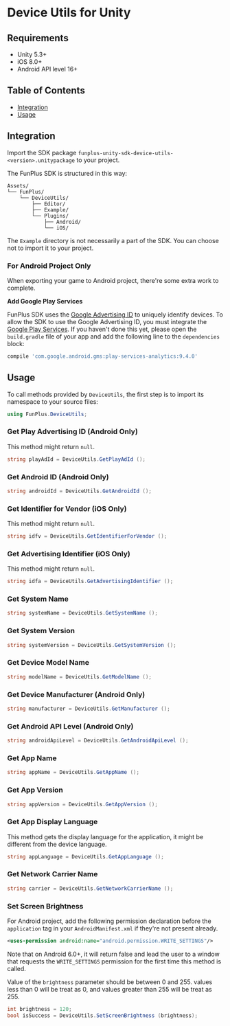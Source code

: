 # Device Utils for Unity

## Requirements

- Unity 5.3+
- iOS 8.0+
- Android API level 16+

## Table of Contents

* [Integration](#integration)
* [Usage](#usage)

## Integration

Import the SDK package  `funplus-unity-sdk-device-utils-<version>.unitypackage` to your project.

The FunPlus SDK is structured in this way:

```shell
Assets/
└── FunPlus/
    └── DeviceUtils/
        ├── Editor/
        ├── Example/
        └── Plugins/
            ├── Android/
            └── iOS/
```

The `Example` directory is not necessarily a part of the SDK. You can choose not to import it to your project.

### For Android Project Only

When exporting your game to Android project, there're some extra work to complete.

**Add Google Play Services**

FunPlus SDK uses the [Google Advertising ID](https://support.google.com/googleplay/android-developer/answer/6048248?hl=en) to uniquely identify devices. To allow the SDK to use the Google Advertising ID, you must integrate the [Google Play Services](http://developer.android.com/google/play-services/setup.html). If you haven't done this yet, please open the `build.gradle` file of your app and add the following line to the `dependencies` block:

```groovy
compile 'com.google.android.gms:play-services-analytics:9.4.0'
```

## Usage

To call methods provided by `DeviceUtils`, the first step is to import its namespace to your source files:

```c#
using FunPlus.DeviceUtils;
```

### Get Play Advertising ID (Android Only)

This method might return `null`.

```c#
string playAdId = DeviceUtils.GetPlayAdId ();
```

### Get Android ID (Android Only)

```c#
string androidId = DeviceUtils.GetAndroidId ();
```

### Get Identifier for Vendor (iOS Only)

This method might return `null`.

```c#
string idfv = DeviceUtils.GetIdentifierForVendor ();
```

### Get Advertising Identifier (iOS Only)

This method might return `null`.

```c#
string idfa = DeviceUtils.GetAdvertisingIdentifier ();
```

### Get System Name

```c#
string systemName = DeviceUtils.GetSystemName ();
```

### Get System Version

```c#
string systemVersion = DeviceUtils.GetSystemVersion ();
```

### Get Device Model Name

```c#
string modelName = DeviceUtils.GetModelName ();
```

### Get Device Manufacturer (Android Only)

```c#
string manufacturer = DeviceUtils.GetManufacturer ();
```

### Get Android API Level (Android Only)

```c#
string androidApiLevel = DeviceUtils.GetAndroidApiLevel ();
```

### Get App Name

```c#
string appName = DeviceUtils.GetAppName ();
```

### Get App Version

```c#
string appVersion = DeviceUtils.GetAppVersion ();
```

### Get App Display Language

This method gets the display language for the application, it might be different from the device language.

```c#
string appLanguage = DeviceUtils.GetAppLanguage ();
```

### Get Network Carrier Name

```c#
string carrier = DeviceUtils.GetNetworkCarrierName ();
```

### Set Screen Brightness

For Android project, add the following permission declaration before the `application` tag in your `AndroidManifest.xml` if they're not present already.

```xml
<uses-permission android:name="android.permission.WRITE_SETTINGS"/>
```

Note that on Android 6.0+, it will return false and lead the user to a window that requests the `WRITE_SETTINGS` permission for the first time this method is called.

Value of the `brightness` parameter should be between 0 and 255. values less than 0 will be treat as 0, and values greater than 255 will be treat as 255.

```c#
int brightness = 120;
bool isSuccess = DeviceUtils.SetScreenBrightness (brightness);
```

